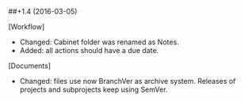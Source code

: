 ##+1.4 (2016-03-05)

[Workflow]
- Changed: Cabinet folder was renamed as Notes.
- Added: all actions should have a due date.

[Documents]
- Changed: files use now BranchVer as archive system. Releases of projects and subprojects keep using SemVer. 
